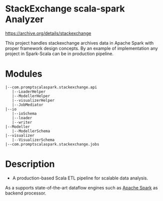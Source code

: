 # StackExchange scala-spark Analyzer

https://archive.org/details/stackexchange

This project handles stackexchange archives data in Apache Spark with proper framework design
concepts. By an example of implementation any project in Spark-Scala can be in production pipeline.


# Modules

    |--com.promptscalaspark.stackexchange.api
       |--LoaderHelper
       |--ModellerHelper
       |--visualizerHelper
       |--JobMediator
    |--io
       |--ioSchema
       |--loader
       |--writer
    |--Modeller
       |--ModellerSchema
    |--visualizer
       |--VisualizerSchema
    |--com.promptscalaspark.stackexchange.jobs

# Description

* A production-based Scala ETL pipeline for scalable data analysis.

As a supports state-of-the-art dataflow engines such as 
[Apache Spark](https://spark.apache.org/) as backend processor.
